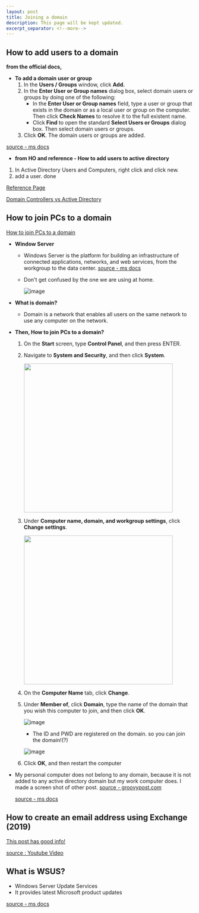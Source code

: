 ```yaml
---
layout: post
title: Joining a domain
description: This page will be kept updated.
excerpt_separator: <!--more-->
---
```


## **How to add users to a domain**

**from the official docs,**

- **To add a domain user or group**
  1. In the **Users / Groups** window, click **Add.**
  2. In the **Enter User or Group names** dialog box, select domain users or groups by doing one of the following:
     - In the **Enter User or Group names** field, type a user or group that exists in the domain or as a local user or group on the computer. Then click **Check Names** to resolve it to the full existent name.
     - Click **Find** to open the standard **Select Users or Groups** dialog box. Then select domain users or groups.
  3. Click **OK**. The domain users or groups are added.

[source - ms docs](https://docs.microsoft.com/en-us/microsoft-desktop-optimization-pack/medv-v1/how-to-configure-a-domain-user-or-groupmedvv2)

- **from HO and reference - How to add users to active directory**

1. In Active Directory Users and Computers, right click and click new.
2. add a user. done

[Reference Page](https://www.server-world.info/en/note?os=Windows_Server_2019&p=active_directory&f=4)

[Domain Controllers vs Active Directory](https://adamtheautomator.com/domain-controller-vs-active-directory/#Domain_Controllers)

## **How to join PCs to a domain**

[How to join PCs to a domain](https://win10faq.com/join-windows-10-to-domain/)

- **Window Server**

  - Windows Server is the platform for building an infrastructure of connected applications, networks, and web services, from the workgroup to the data center. [source - ms docs](https://docs.microsoft.com/en-us/windows-server/)

  - Don't get confused by the one we are using at home. 

    ![image](https://user-images.githubusercontent.com/37058233/113041131-72892800-914e-11eb-8cf4-2638bba2fd7c.png)

- **What is domain?**

  - Domain is a network that enables all users on the same network to use any computer on the network.

- **Then, How to join PCs to a domain?**

  1. On the **Start** screen, type **Control Panel**, and then press ENTER.

  2. Navigate to **System and Security**, and then click **System**.

     <img src = "https://user-images.githubusercontent.com/37058233/113042221-c6484100-914f-11eb-9f17-4b7028014e57.png" width = 400>

  3. Under **Computer name, domain, and workgroup settings**, click **Change settings**.

     <img src = "https://user-images.githubusercontent.com/37058233/113042447-0e676380-9150-11eb-8ddf-2a7ac89ed150.png" width = 400>

  4. On the **Computer Name** tab, click **Change**.

  5. Under **Member of**, click **Domain**, type the name of the domain that you wish this computer to join, and then click **OK**.

     ![image](https://user-images.githubusercontent.com/37058233/113069076-6e700100-9174-11eb-815d-fadd63d200b8.png)

     - The ID and PWD are registered on the domain. so you can join the domain!(?)

     ![image](https://user-images.githubusercontent.com/37058233/113069219-b68f2380-9174-11eb-81c8-b3c354bdd380.png)

     

  6. Click **OK**, and then restart the computer

- My personal computer does not belong to any domain, because it is not added to any active directory domain but my work computer does. I made a screen shot of other post. [source - groovypost.com]([https://www.groovypost.com/howto/join-a-windows-10-client-domain/](https://www.groovypost.com/howto/join-a-windows-10-client-domain/))

  [source - ms docs](https://docs.microsoft.com/en-us/windows-server/identity/ad-fs/deployment/join-a-computer-to-a-domain)

## **How to create an email address using Exchange (2019)**

[This post has good info!](https://help.fasthosts.co.uk/app/answers/detail/a_id/3207/~/outlook-2019-setup-for-exchange-2019-and-professional-mailboxes)

[source : Youtube Video](https://www.youtube.com/watch?v=gbUtKZiLnKk)

## **What is WSUS?**

- Windows Server Update Services
- It provides latest Microsoft product updates

[source - ms docs](https://docs.microsoft.com/en-us/windows-server/administration/windows-server-update-services/deploy/deploy-windows-server-update-services)


